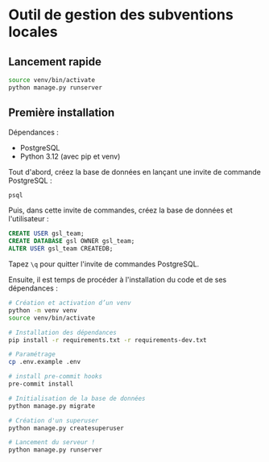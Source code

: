 # Outil de gestion des subventions locales

## Lancement rapide

```bash
source venv/bin/activate
python manage.py runserver
```

## Première installation

Dépendances :
- PostgreSQL
- Python 3.12 (avec pip et venv)

Tout d'abord, créez la base de données en lançant une invite de commande PostgreSQL :

```bash
psql
```

Puis, dans cette invite de commandes, créez la base de données et l'utilisateur : 

```sql
CREATE USER gsl_team;
CREATE DATABASE gsl OWNER gsl_team;
ALTER USER gsl_team CREATEDB;
```

Tapez `\q` pour quitter l'invite de commandes PostgreSQL.

Ensuite, il est temps de procéder à l'installation du code et de ses dépendances :

```bash
# Création et activation d’un venv
python -m venv venv
source venv/bin/activate

# Installation des dépendances
pip install -r requirements.txt -r requirements-dev.txt

# Paramétrage
cp .env.example .env

# install pre-commit hooks
pre-commit install

# Initialisation de la base de données
python manage.py migrate

# Création d'un superuser
python manage.py createsuperuser

# Lancement du serveur !
python manage.py runserver
```
